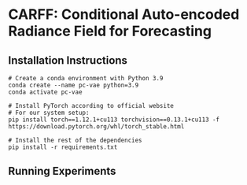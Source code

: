 # CARFF: Conditional Auto-encoded Radiance Field for Forecasting

## Installation Instructions
```
# Create a conda environment with Python 3.9
conda create --name pc-vae python=3.9
conda activate pc-vae

# Install PyTorch according to official website
# For our system setup:
pip install torch==1.12.1+cu113 torchvision==0.13.1+cu113 -f https://download.pytorch.org/whl/torch_stable.html

# Install the rest of the dependencies
pip install -r requirements.txt
```

## Running Experiments
```

```
